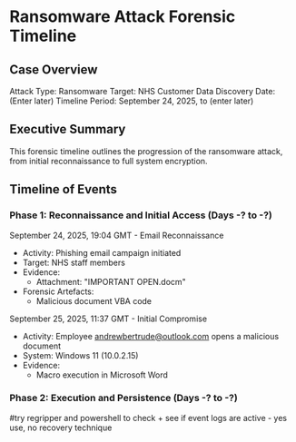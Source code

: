# Ransomware Attack Forensic Timeline

## Case Overview

Attack Type: Ransomware
Target: NHS Customer Data
Discovery Date: (Enter later)
Timeline Period: September 24, 2025, to (enter later)

## Executive Summary

This forensic timeline outlines the progression of the ransomware attack, from initial reconnaissance to full system encryption. 

## Timeline of Events

### Phase 1: Reconnaissance and Initial Access (Days -? to -?)

September 24, 2025, 19:04 GMT - Email Reconnaissance
- Activity: Phishing email campaign initiated
- Target: NHS staff members
- Evidence:
   - Attachment: "IMPORTANT OPEN.docm"
- Forensic Artefacts:
   - Malicious document VBA code
 
September 25, 2025, 11:37 GMT - Initial Compromise
- Activity: Employee andrewbertrude@outlook.com opens a malicious document
- System: Windows 11 (10.0.2.15)
- Evidence:
   - Macro execution in Microsoft Word

### Phase 2: Execution and Persistence (Days -? to -?)

#try regripper and powershell to check + see if event logs are active - yes use, no recovery technique

